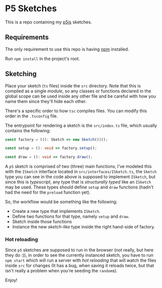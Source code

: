 # P5 Sketches

This is a repo containing my [p5js](https://p5js.org/) sketches.

## Requirements

The only requirement to use this repo is having [npm](https://www.npmjs.com/) installed.

Run `npm install` in the project's root.

## Sketching

Place your sketch (`ts` files) inside the `src` 
directory. Note that this is compiled as a single 
*module*, so any classes or functions declared in the 
global scope can be used inside any other file and be 
careful with how you name them since they'll hide each other. 

There's a specific order to how `tsc` compiles files.
You can modify this order in the `.tsconfig` file.

The entrypoint for rendering a sketch is the `src/index.ts` file, which
usually contains the following:

```typescript
const factory = ((): Sketch => new Sketch())();

const setup = (): void => factory.setup();

const draw = (): void => factory.draw();
```

A `p5` sketch is comprised of two (three) main 
functions, I've modeled this with the `ISketch`
interface located in `src/interfaces/ISketch.ts`, the `Sketch` type
you can see in the code above is supposed to implement `ISketch`, but since
this is *typescript*, any type that is *structurally typed* like an `ISketch`
may be used. These types should define `setup` and `draw` functions (hadn't had the
need for the `preload` function yet).

So, the workflow would be something like the following:

* Create a new type that implements `ISketch`.
* Define two functions for that type, namely `setup` and `draw`.
* Sketch inside those functions
* Instance the new *sketch-like* type inside the right hand-side of factory.

### Hot reloading

Since `p5` sketches are supposed to run in the browser (not really, but here 
they do :)), in order to see the currently instanced sketch, you have to run
`npm start` which will run a server with *hot reloading* that will watch
the files inside `src` for changes (It has a bug, when saving it reloads twice,
but that isn't really a problem when you're seeding the `random`s).

Enjoy!


